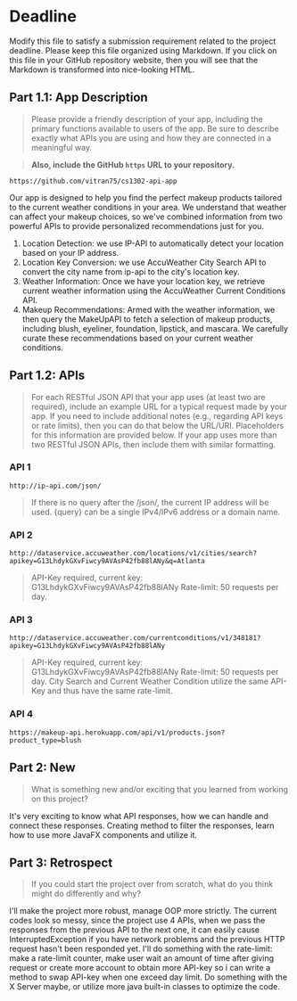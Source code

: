 # Deadline

Modify this file to satisfy a submission requirement related to the project
deadline. Please keep this file organized using Markdown. If you click on
this file in your GitHub repository website, then you will see that the
Markdown is transformed into nice-looking HTML.

## Part 1.1: App Description

> Please provide a friendly description of your app, including
> the primary functions available to users of the app. Be sure to
> describe exactly what APIs you are using and how they are connected
> in a meaningful way.

> **Also, include the GitHub `https` URL to your repository.**

```
https://github.com/vitran75/cs1302-api-app
```

Our app is designed to help you find the perfect makeup products tailored to the current weather conditions in your area.
We understand that weather can affect your makeup choices,
so we've combined information from two powerful APIs to provide personalized recommendations just for you.

1. Location Detection: we use IP-API to automatically detect your location based on your IP address.
2. Location Key Conversion: we use AccuWeather City Search API to convert the city name from ip-api to the city's location key.
3. Weather Information: Once we have your location key, we retrieve current weather information using the AccuWeather Current Conditions API.
4. Makeup Recommendations: Armed with the weather information, we then query the MakeUpAPI to fetch a selection of makeup products, including blush, eyeliner, foundation, lipstick, and mascara. We carefully curate these recommendations based on your current weather conditions.

## Part 1.2: APIs

> For each RESTful JSON API that your app uses (at least two are required),
> include an example URL for a typical request made by your app. If you
> need to include additional notes (e.g., regarding API keys or rate
> limits), then you can do that below the URL/URI. Placeholders for this
> information are provided below. If your app uses more than two RESTful
> JSON APIs, then include them with similar formatting.

### API 1

```
http://ip-api.com/json/
```

> If there is no query after the /json/, the current IP address will be used.
> {query} can be a single IPv4/IPv6 address or a domain name.

### API 2

```
http://dataservice.accuweather.com/locations/v1/cities/search?apikey=G13LhdykGXvFiwcy9AVAsP42fb88lANy&q=Atlanta
```

> API-Key required, current key: G13LhdykGXvFiwcy9AVAsP42fb88lANy
> Rate-limit: 50 requests per day.

### API 3

```
http://dataservice.accuweather.com/currentconditions/v1/348181?apikey=G13LhdykGXvFiwcy9AVAsP42fb88lANy
```
> API-Key required, current key: G13LhdykGXvFiwcy9AVAsP42fb88lANy
> Rate-limit: 50 requests per day.
> City Search and Current Weather Condition utilize the same API-Key and thus have the same rate-limit.

### API 4

```
https://makeup-api.herokuapp.com/api/v1/products.json?product_type=blush
```

## Part 2: New

> What is something new and/or exciting that you learned from working
> on this project?

It's very exciting to know what API responses, how we can handle and connect these responses.
Creating method to filter the responses, learn how to use more JavaFX components and utilize it.

## Part 3: Retrospect

> If you could start the project over from scratch, what do
> you think might do differently and why?

I'll make the project more robust, manage OOP more strictly. The current codes look so messy, since the project use 4 APIs,
when we pass the responses from the previous API to the next one, it can easily cause InterruptedException if
you have network problems and the previous HTTP request hasn't been responded yet.
I'll do something with the rate-limit: make a rate-limit counter, make user wait an amount of time after giving request
or create more account to obtain more API-key so i can write a method to swap API-key when one exceed day limit.
Do something with the X Server maybe, or utilize more java built-in classes to optimize the code.